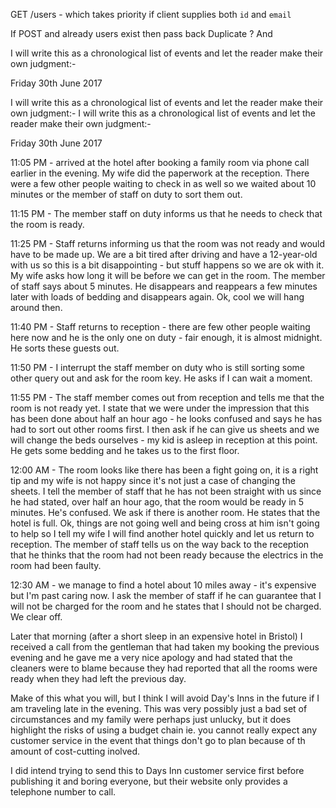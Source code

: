 

GET /users - which takes priority if client supplies both `id` and `email`


If POST and already users exist then pass back Duplicate ? And 

I will write this as a chronological list of events and let the reader make their own judgment:-

Friday 30th June 2017

I will write this as a chronological list of events and let the reader make their own judgment:-
I will write this as a chronological list of events and let the reader make their own judgment:-

Friday 30th June 2017

11:05 PM - arrived at the hotel after booking a family room via phone call earlier in the evening. My wife did the paperwork at the reception. There were a few other people waiting to check in as well so we waited about 10 minutes or the member of staff on duty to sort them out.

11:15 PM - The member staff on duty informs us that he needs to check that the room is ready.

11:25 PM - Staff returns informing us that the room was not ready and would have to be made up. We are a bit tired after driving and have a 12-year-old with us so this is a bit disappointing - but stuff happens so we are ok with it. My wife asks how long it will be before we can get in the room. The member of staff says about 5 minutes. He disappears and reappears a few minutes later with loads of bedding and disappears again. Ok, cool we will hang around then.

11:40 PM - Staff returns to reception - there are few other people waiting here now and he is the only one on duty - fair enough, it is almost midnight. He sorts these guests out.

11:50 PM - I interrupt the staff member on duty who is still sorting some other query out and ask for the room key. He asks if I can wait a moment.

11:55 PM - The staff member comes out from reception and tells me that the room is not ready yet. I state that we were under the impression that this has been done about half an hour ago - he looks confused and says he has had to sort out other rooms first. I then ask if he can give us sheets and we will change the beds ourselves - my kid is asleep in reception at this point. He gets some bedding and he takes us to the first floor.

12:00 AM - The room looks like there has been a fight going on, it is a right tip and my wife is not happy since it's not just a case of changing the sheets. I tell the member of staff that he has not been straight with us since he had stated, over half an hour ago, that the room would be ready in 5 minutes. He's confused. We ask if there is another room. He states that the hotel is full. Ok, things are not going well and being cross at him isn't going to help so I tell my wife I will find another hotel quickly and let us return to reception. The member of staff tells us on the way back to the reception that he thinks that the room had not been ready because the electrics in the room had been faulty.

12:30 AM - we manage to find a hotel about 10 miles away - it's expensive but I'm past caring now. I ask the member of staff if he can guarantee that I will not be charged for the room and he states that I should not be charged. We clear off.

Later that morning (after a short sleep in an expensive hotel in Bristol) I received a call from the gentleman that had taken my booking the previous evening and he gave me a very nice apology and had stated that the cleaners were to blame because they had reported that all the rooms were ready when they had left the previous day.

Make of this what you will, but I think I will avoid Day's Inns in the future if I am traveling late in the evening. This was very possibly just a bad set of circumstances and my family were perhaps just unlucky, but it does highlight the risks of using a budget chain ie. you cannot really expect any customer service in the event that things don't go to plan because of th amount of cost-cutting inolved.

I did intend trying to send this to Days Inn customer service first before publishing it and boring everyone, but their website only provides a telephone number to call.



